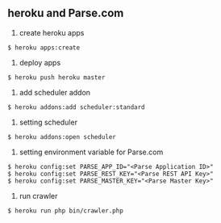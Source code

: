 ## heroku and Parse.com

1. create heroku apps
```
$ heroku apps:create
```
1. deploy apps
```
$ heroku push heroku master
```
1. add scheduler addon
```
$ heroku addons:add scheduler:standard
```
1. setting scheduler
```
$ heroku addons:open scheduler
```
1. setting environment variable for Parse.com
```
$ heroku config:set PARSE_APP_ID="<Parse Application ID>"
$ heroku config:set PARSE_REST_KEY="<Parse REST API Key>"
$ heroku config:set PARSE_MASTER_KEY="<Parse Master Key>" 
```
1. run crawler
```
$ heroku run php bin/crawler.php
```
